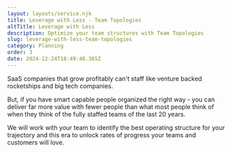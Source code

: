 ```yaml
---
layout: layouts/service.njk
title: Leverage with Less - Team Topologies
altTitle: Leverage with Less
description: Optimize your team structures with Team Topologies
slug: leverage-with-less-team-topologies
category: Planning
order: 3
date: 2024-12-24T18:49:40.365Z
---
```

SaaS companies that grow profitably can't staff like venture backed rocketships and big tech companies.

But, if you have smart capable people organized the right way - you can deliver far more value with fewer people than what most people think of when they think of the fully staffed teams of the last 20 years.

We will work with your team to identify the best operating structure for your trajectory and this era to unlock rates of progress your teams and customers will love.
